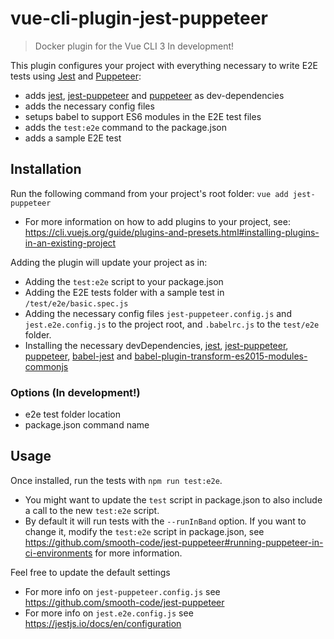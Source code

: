 # vue-cli-plugin-jest-puppeteer
> Docker plugin for the Vue CLI 3
> In development!


This plugin configures your project with everything necessary to write E2E tests using [Jest](https://jestjs.io/) and [Puppeteer](https://pptr.dev/):

- adds [jest](https://www.npmjs.com/package/jest), [jest-puppeteer](https://www.npmjs.com/package/jest-puppeteer) and [puppeteer](https://www.npmjs.com/package/puppeteer) as dev-dependencies
- adds the necessary config files
- setups babel to support ES6 modules in the E2E test files
- adds the `test:e2e` command to the package.json
- adds a sample E2E test

## Installation
Run the following command from your project's root folder: `vue add jest-puppeteer`

- For more information on how to add plugins to your project, see: https://cli.vuejs.org/guide/plugins-and-presets.html#installing-plugins-in-an-existing-project

Adding the plugin will update your project as in:
- Adding the `test:e2e` script to your package.json
- Adding the E2E tests folder with a sample test in `/test/e2e/basic.spec.js`
- Adding the necessary config files `jest-puppeteer.config.js` and `jest.e2e.config.js` to the project root, and `.babelrc.js` to the `test/e2e` folder.
- Installing the necessary devDependencies, [jest](https://www.npmjs.com/package/jest), [jest-puppeteer](https://www.npmjs.com/package/jest-puppeteer), [puppeteer](https://www.npmjs.com/package/puppeteer), [babel-jest](https://www.npmjs.com/package/babel-jest) and [babel-plugin-transform-es2015-modules-commonjs](https://www.npmjs.com/package/babel-plugin-transform-es2015-modules-commonjs)

### Options (In development!)

- e2e test folder location
- package.json command name

## Usage

Once installed, run the tests with `npm run test:e2e`.

- You might want to update the `test` script in package.json to also include a call to the new `test:e2e` script.
- By default it will run tests with the `--runInBand` option. If you want to change it, modify the `test:e2e` script in package.json, see https://github.com/smooth-code/jest-puppeteer#running-puppeteer-in-ci-environments for more information.

Feel free to update the default settings

- For more info on `jest-puppeteer.config.js` see https://github.com/smooth-code/jest-puppeteer
- For more info on `jest.e2e.config.js` see https://jestjs.io/docs/en/configuration

##